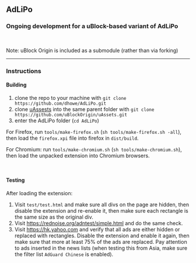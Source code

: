 ## AdLiPo

### Ongoing development for a uBlock-based variant of AdLiPo

<br>

Note: uBlock Origin is included as a submodule (rather than via forking)

<hr>

### Instructions

#### Building

1. clone the repo to your machine with `git clone https://github.com/dhowe/AdLiPo.git`
2. clone [uAssests](https://github.com/uBlockOrigin/uAssets) into the same parent folder with  `git clone https://github.com/uBlockOrigin/uAssets.git`
2. enter the AdLiPo folder (`cd AdLiPo`)

For Firefox, run `tools/make-firefox.sh` (`sh tools/make-firefox.sh -all`), then load the `firefox.xpi` file into firefox in `dist/build`.

For Chromium: run `tools/make-chromium.sh` (`sh tools/make-chromium.sh`), then load the unpacked extension into Chromium browsers.

<br> 

#### Testing

After loading the extension:

1. Visit `test/test.html` and make sure all divs on the page are hidden, then disable the extension and re-enable it, then make sure each rectangle is the same size as the original div.
2. Visit https://rednoise.org/adntest/simple.html and do the same check.
3. Visit https://hk.yahoo.com and verify that all ads are either hidden or replaced with rectangles. Disable the extension and enable it again, then make sure that more at least 75% of the ads are replaced. Pay attention to ads inserted in the news lists (when testing this from Asia, make sure the filter list `AdGuard Chinese` is enabled).
